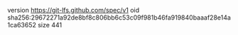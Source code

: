 version https://git-lfs.github.com/spec/v1
oid sha256:29672271a92de8bf8c806bb6c53c09f981b46fa919840baaaf28e14a1ca63652
size 441
